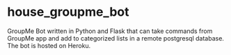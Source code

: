 # house_groupme_bot

GroupMe Bot written in Python and Flask that can take commands from GroupMe app and add to categorized lists in a remote postgresql database.  The bot is hosted on Heroku.
